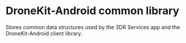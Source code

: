 DroneKit-Android common library
===============================

Stores common data structures used by the 3DR Services app and the DroneKit-Android client library.
